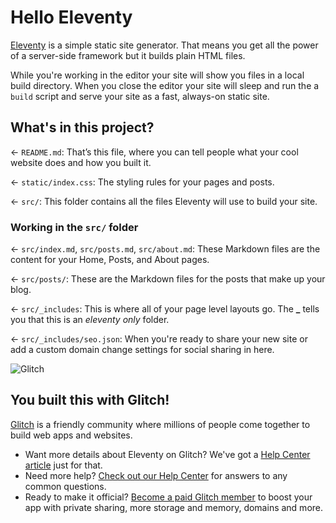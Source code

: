 # Hello Eleventy

[Eleventy](https://www.11ty.dev/) is a simple static site generator. That means you get all the power of a server-side framework but it builds plain HTML files. 

While you're working in the editor your site will show you files in a local build directory. When you close the editor your site will sleep and run the a `build` script and serve your site as a fast, always-on static site.

## What's in this project?

← `README.md`: That’s this file, where you can tell people what your cool website does and how you built it.

← `static/index.css`: The styling rules for your pages and posts.

← `src/`: This folder contains all the files Eleventy will use to build your site.

### Working in the `src/` folder

← `src/index.md`, `src/posts.md`, `src/about.md`: These Markdown files are the content for your Home, Posts, and About pages.

← `src/posts/`: These are the Markdown files for the posts that make up your blog.

← `src/_includes`: This is where all of your page level layouts go. The **\_** tells you that this is an _eleventy only_ folder.

← `src/_includes/seo.json`: When you're ready to share your new site or add a custom domain change settings for social sharing in here.

![Glitch](https://cdn.glitch.com/a9975ea6-8949-4bab-addb-8a95021dc2da%2FLogo_Color.svg?v=1602781328576)

## You built this with Glitch!

[Glitch](https://glitch.com) is a friendly community where millions of people come together to build web apps and websites.

- Want more details about Eleventy on Glitch? We've got a [Help Center article](https://help.glitch.com/kb/article/111) just for that.
- Need more help? [Check out our Help Center](https://help.glitch.com/) for answers to any common questions.
- Ready to make it official? [Become a paid Glitch member](https://glitch.com/pricing) to boost your app with private sharing, more storage and memory, domains and more.
